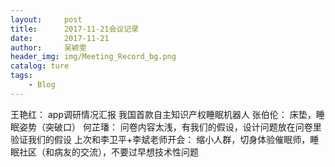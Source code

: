 ```yaml
---
layout:     post
title:      2017-11-21会议记录
date:       2017-11-21
author:     吴颖雯
header_img: img/Meeting_Record_bg.png
catalog: ture
tags:
    - Blog
---
```

王艳红：
app调研情况汇报
我国首款自主知识产权睡眠机器人
张伯伦：
床垫，睡眠姿势（突破口）
何芷璠：
问卷内容太浅，有我们的假设，设计问题放在问卷里验证我们的假设
上次和李卫平+李斌老师开会：
缩小人群，切身体验催眠师，睡眠社区（和病友的交流），不要过早想技术性问题
